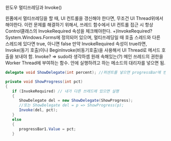 윈도우 멀티쓰레딩과 Invoke()

윈폼에서 멀티쓰레딩을 할 때, UI 컨트롤을 갱신해야 한다면, 무조건 UI Thread위에서 해야한다.
이런 문제를 해결하기 위해서, 쓰레드 함수에서 UI 컨트롤 접근 시 항상 Control클래스의 InvokeRequired 속성을 체크해야한다.
  +)InvokeRequired?
    System.Windows.Forms에 정의되어 있으며, 멀티쓰레딩일 때 호출 스레드와 다른 스레드에 있다면 true, 아니면 false
만약 InvokeRequired 속성이 true라면, Invoke(동기 호출)이나 BeginInvoke(비동기호출)을 사용해서 UI Thread로 메서드 호출을 보내야 함.
Invoke? => sudo라 생각하셈
원래 속해있는(?) 메인 쓰레드의 권한을 Worker Thread에 부여하는 함수.
안에 실행하려고 하는 메소드의 대리자를 넣으면 됨.

```cs
delegate void ShowDelegate(int percent); //퍼센트를 넣으면 progressBar에 반영되는 그런 코드인 듯

private void ShowProgress(int pct)
{
   if (InvokeRequired) // 내가 다른 쓰레드에 있으면 실행
   {
      ShowDelegate del = new ShowDelegate(ShowProgress); 
      //또는 ShowDelegate del = p => ShowProgress(p);
      Invoke(del, pct);
   }
   else
   {
      progressBar1.Value = pct;
   }
```
